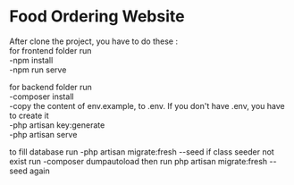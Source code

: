 # Food Ordering Website

After clone the project, you have to do these :  <br>
for frontend folder run  
-npm install  
-npm run serve <br>
  
for backend folder run  
-composer install  
-copy the content of env.example, to .env. If you don't have .env, you have to create it  
-php artisan key:generate  
-php artisan serve

to fill database run
-php artisan migrate:fresh --seed
if class seeder not exist run
-composer dumpautoload then run php artisan migrate:fresh --seed again
